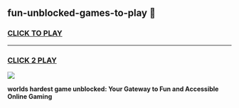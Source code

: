 
## fun-unblocked-games-to-play 👋
<h3>
<a href="https://premium.freeplayer.one?title=fun-unblocked-games-to-play&ref=14F">CLICK TO PLAY</a></h3>
<hr>

<h3>
<a href="https://premium.freeplayer.one?title=fun-unblocked-games-to-play&ref=14F">CLICK 2 PLAY</a>
  
</h3>

<a href="https://premium.freeplayer.one?title=fun-unblocked-games-to-play&ref=12F/"><img src="https://clearcache.store/games.png"></a>


**worlds hardest game unblocked: Your Gateway to Fun and Accessible Online Gaming**
